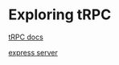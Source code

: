 # Exploring tRPC

[tRPC docs](https://trpc.io/docs/)

[express server](https://github.com/trpc/trpc/blob/main/examples/express-server/src/server.ts)
